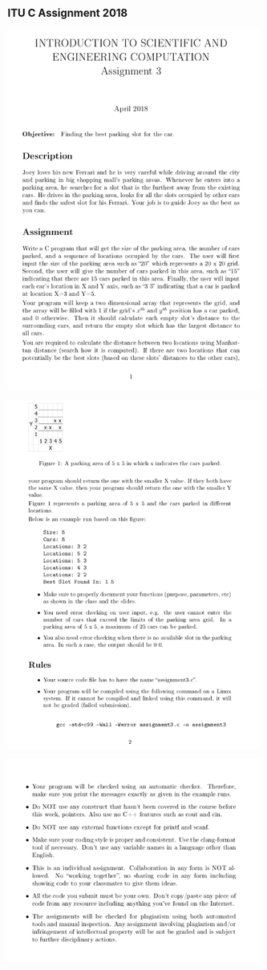 ## ITU C Assignment 2018
  
  ![alt text](https://github.com/samedsay/PROJECTS/blob/master/FreeCarParking/C1.png)
  
  ![alt text](https://github.com/samedsay/PROJECTS/blob/master/FreeCarParking/C2.png)
  
  ![alt text](https://github.com/samedsay/PROJECTS/blob/master/FreeCarParking/C3.png)
